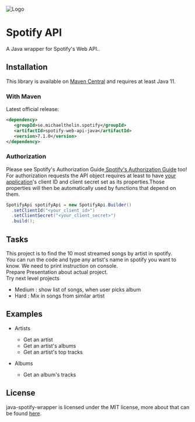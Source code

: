 
![Logo](https://storage.googleapis.com/pr-newsroom-wp/1/2018/11/Spotify_Logo_CMYK_Black.png)


# Spotify API

A Java wrapper for Spotify's Web API..
## Installation

This library is available on [Maven Central](https://search.maven.org/artifact/de.sonallux.spotify/spotify-web-api-java)
 and requires at least Java 11.

 ### With Maven
 Latest official release:
 ```xml
<dependency>
    <groupId>se.michaelthelin.spotify</groupId>
    <artifactId>spotify-web-api-java</artifactId>
    <version>7.1.0</version>
</dependency>
```
    
### Authorization
Please see Spotify's Authorization Guide[ Spotify's Authorization Guide](https://developer.spotify.com/dashboard/) too!
For authorization requests the API object requires at least to have [your application](https://developer.spotify.com/dashboard/)'s client ID and client secret set as its properties.Those properties will then be automatically used by functions that depend on them.
```java
SpotifyApi spotifyApi = new SpotifyApi.Builder()
  .setClientId("<your_client_id>")
  .setClientSecret("<your_client_secret>")
  .build();
```


## Tasks
This project is to find the 10 most streamed songs by artist in spotify.  
You can run the code and type any artist's name in spotify you want to know.
We need to print instruction on console.  
Prepare Presentation about actual project.  
Try next level projects  
+ Medium : show list of songs, when user picks album
+ Hard :  Mix in songs from similar artist
## Examples

* Artists
    * Get an artist
    * Get an artist's albums
    * Get an artist's top tracks

* Albums
    * Get an album's tracks

## License

java-spotify-wrapper is licensed under the MIT license, more about that can be found [here](https://opensource.org/licenses/MIT).

